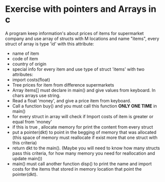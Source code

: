 # Exercise with pointers and Arrays in c 
A program keep information's about prices of items for supermarket company
and use array of structs with M locations and name "items", every struct of array is type 'id'
with this attribute:

  -  name of item
  -  code of item
  -  country of origin
  -  special info for every item and use type of struct 'items' with two attributes:
  -  import costs(float)
  -  Tree prices for item from difference supermarkets
  -  Array items[] must declare in main() and give values from keyboard. 
  In chars arrays use string.
  -  Read a float 'money', and give a price item from keyboard.
  -  Call a function buy() and you must call this function **ONLY ONE TIME** in main()
  -  for every struct in array will check if Import costs of item is greater or equal 
  from 'money'
  -  if this is true , allocate memory for print the content from every struct
  -  put a pointer(dkt) to point in the begging of memory that was allocated
  (this space of memory must reallocate if exist more that one struct with this criteria)
  -  return dkt to the main(). (Maybe you will need to know how many structs pass this
   criteria, for how many memory you need for reallocation and update main()) 
  -  main() must call another function disp() to print the name and import costs for the
  items that stored in memory location that point the pointer(dkt).